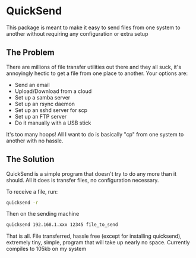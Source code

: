 # QuickSend

This package is meant to make it easy to send files from one system to
another without requiring any configuration or extra setup

## The Problem

There are millions of file transfer utilities out there and they all
suck, it's annoyingly hectic to get a file from one place to
another. Your options are:
- Send an email
- Upload/Download from a cloud
- Set up a samba server
- Set up an rsync daemon
- Set up an sshd server for scp
- Set up an FTP server
- Do it manually with a USB stick

It's too many hoops! All I want to do is basically "cp" from one
system to another with no hassle.

## The Solution

QuickSend is a simple program that doesn't try to do any more than it
should. All it does is transfer files, no configuration necessary.

To receive a file, run:
```bash
quicksend -r
```
Then on the sending machine
```bash
quicksend 192.168.1.xxx 12345 file_to_send
```
That is all. File transferred, hassle free (except for installing
quicksend), extremely tiny, simple, program that will take up nearly
no space. Currently compiles to 105kb on my system

